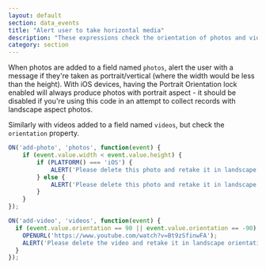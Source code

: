 ```yaml
---
layout: default
section: data_events
title: "Alert user to take horizontal media"
description: "These expressions check the orientation of photos and videos when they're added."
category: section
---
```


When photos are added to a field named `photos`, alert the user with a message if they're taken as portrait/vertical (where the width would be less than the height). With iOS devices, having the Portrait Orientation lock enabled will always produce photos with portrait aspect - it should be disabled if you're using this code in an attempt to collect records with landscape aspect photos.

Similarly with videos added to a field named `videos`, but check the `orientation` property.

```js
ON('add-photo', 'photos', function(event) {
    if (event.value.width < event.value.height) {
        if (PLATFORM() === 'iOS') {
            ALERT('Please delete this photo and retake it in landscape orientation. If you *did* take the photo in landscape orientation, check to ensure your device \'portrait orientation lock\' is OFF.');
        } else {
            ALERT('Please delete this photo and retake it in landscape orientation.');
        }
    }
});

ON('add-video', 'videos', function(event) {
  if (event.value.orientation == 90 || event.value.orientation == -90) {
    OPENURL('https://www.youtube.com/watch?v=Bt9zSfinwFA');
    ALERT('Please delete the video and retake it in landscape orientation.');
  }
});
```
